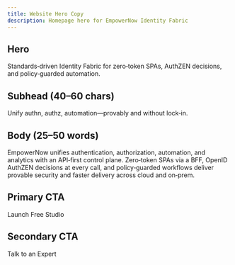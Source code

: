 ```yaml
---
title: Website Hero Copy
description: Homepage hero for EmpowerNow Identity Fabric
---
```


## Hero

Standards‑driven Identity Fabric for zero‑token SPAs, AuthZEN decisions, and policy‑guarded automation.

## Subhead (40–60 chars)

Unify authn, authz, automation—provably and without lock‑in.

## Body (25–50 words)

EmpowerNow unifies authentication, authorization, automation, and analytics with an API‑first control plane. Zero‑token SPAs via a BFF, OpenID AuthZEN decisions at every call, and policy‑guarded workflows deliver provable security and faster delivery across cloud and on‑prem.

## Primary CTA

Launch Free Studio

## Secondary CTA

Talk to an Expert


